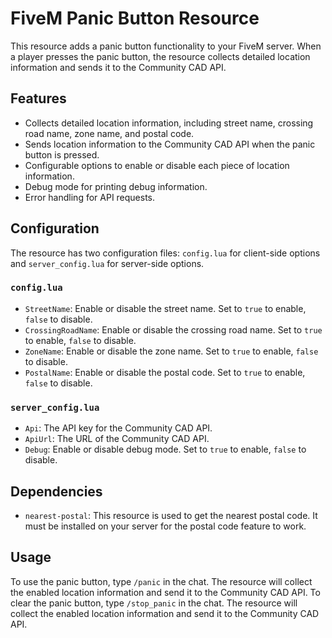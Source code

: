 # FiveM Panic Button Resource

This resource adds a panic button functionality to your FiveM server. When a player presses the panic button, the resource collects detailed location information and sends it to the Community CAD API.

## Features

- Collects detailed location information, including street name, crossing road name, zone name, and postal code.
- Sends location information to the Community CAD API when the panic button is pressed.
- Configurable options to enable or disable each piece of location information.
- Debug mode for printing debug information.
- Error handling for API requests.

## Configuration

The resource has two configuration files: `config.lua` for client-side options and `server_config.lua` for server-side options.

### `config.lua`

- `StreetName`: Enable or disable the street name. Set to `true` to enable, `false` to disable.
- `CrossingRoadName`: Enable or disable the crossing road name. Set to `true` to enable, `false` to disable.
- `ZoneName`: Enable or disable the zone name. Set to `true` to enable, `false` to disable.
- `PostalName`: Enable or disable the postal code. Set to `true` to enable, `false` to disable.

### `server_config.lua`

- `Api`: The API key for the Community CAD API.
- `ApiUrl`: The URL of the Community CAD API.
- `Debug`: Enable or disable debug mode. Set to `true` to enable, `false` to disable.

## Dependencies

- `nearest-postal`: This resource is used to get the nearest postal code. It must be installed on your server for the postal code feature to work.

## Usage

To use the panic button, type `/panic` in the chat. The resource will collect the enabled location information and send it to the Community CAD API.
To clear the panic button, type `/stop_panic` in the chat. The resource will collect the enabled location information and send it to the Community CAD API.
